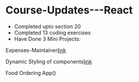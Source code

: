 # Course-Updates---React
- Completed upto section 20
- Completed 13 coding exercises
- Have Done 3 Mini Projects:

Expenses-Maintainer[link](https://github.com/shikari902/Expenses-Maintainer)

Dynamic Styling of components[link](https://github.com/shikari902/Dynamic-Styling-of-Components/tree/main)

Food Ordering App()
